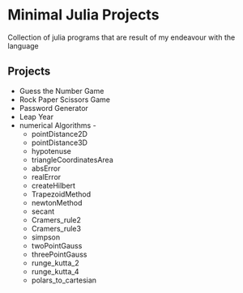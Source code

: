 # Minimal Julia Projects

Collection of julia programs that are result of my endeavour with the language

## Projects
- Guess the Number Game 
- Rock Paper Scissors Game
- Password Generator
- Leap Year
- numerical Algorithms -
  - pointDistance2D
  - pointDistance3D
  - hypotenuse
  - triangleCoordinatesArea
  - absError
  - realError
  - createHilbert
  - TrapezoidMethod
  - newtonMethod
  - secant
  - Cramers_rule2
  - Cramers_rule3
  - simpson
  - twoPointGauss
  - threePointGauss
  - runge_kutta_2
  - runge_kutta_4
  - polars_to_cartesian
  